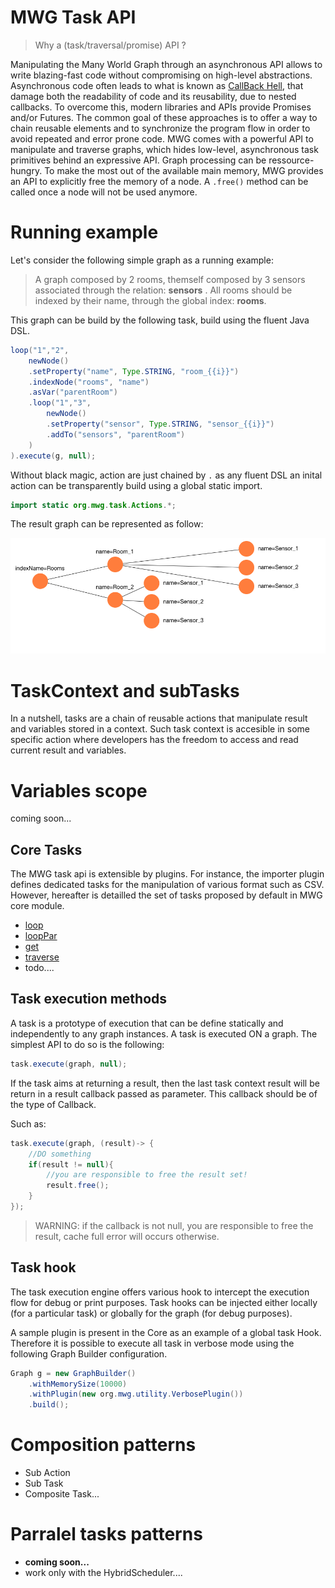 # MWG Task API

> Why a (task/traversal/promise) API ?

Manipulating the Many World Graph through an asynchronous API allows to write blazing-fast code without compromising on high-level abstractions. Asynchronous code often leads to what is known as [CallBack Hell](http://callbackhell.com/), that damage both the readability of code and its reusability, due to nested callbacks. To overcome this, modern libraries and APIs provide Promises and/or Futures. The common goal of these approaches is to offer a way to chain reusable elements and to synchronize the program flow in order to avoid repeated and error prone code. MWG comes with a powerful API to manipulate and traverse graphs, which hides low-level, asynchronous task primitives behind an expressive API. Graph processing can be ressource-hungry. To make the most out of the available main memory, MWG provides an API to explicitly free the memory of a node. A `.free()` method can be called once a node will not be used anymore.

# Running example

Let's consider the following simple graph as a running example:

> A graph composed by 2 rooms, themself composed by 3 sensors associated through the relation: __sensors__ . All rooms should be indexed by their name, through the global index: __rooms__.

This graph can be build by the following task, build using the fluent Java DSL.

``` java
loop("1","2",
	newNode()
	.setProperty("name", Type.STRING, "room_{{i}}")
	.indexNode("rooms", "name")
	.asVar("parentRoom")
	.loop("1","3",
		newNode()
		.setProperty("sensor", Type.STRING, "sensor_{{i}}")
		.addTo("sensors", "parentRoom")
	)
).execute(g, null);
```

Without black magic, action are just chained by `.` as any fluent DSL an inital action can be transparently build using a global static import.

```java
import static org.mwg.task.Actions.*;
```

The result graph can be represented as follow:

![Running Example View](./tasks/running_example.png)


# TaskContext and subTasks

In a nutshell, tasks are a chain of reusable actions that manipulate result and variables stored in a context. Such task context is accesible in some specific action where developers has the freedom to access and read current result and variables.


# Variables scope

coming soon...

## Core Tasks

The MWG task api is extensible by plugins. For instance, the importer plugin defines dedicated tasks for the manipulation of various format such as CSV.
However, hereafter is detailled the set of tasks proposed by default in MWG core module.

- [loop](tasks/loop.md)
- [loopPar](tasks/loopPar.md)
- [get](tasks/get.md)
- [traverse](tasks/traverse.md)
- todo....

## Task execution methods

A task is a prototype of execution that can be define statically and independently to any graph instances.
A task is executed ON a graph.
The simplest API to do so is the following: 

``` java
task.execute(graph, null);
```

If the task aims at returning a result, then the last task context result will be return in a result callback passed as parameter.
This callback should be of the type of Callback<TaskResult>.

Such as:

``` java
task.execute(graph, (result)-> { 
	//DO something 
	if(result != null){
		//you are responsible to free the result set!
		result.free();
	}
});
```

> WARNING: if the callback is not null, you are responsible to free the result, cache full error will occurs otherwise.


## Task hook

The task execution engine offers various hook to intercept the execution flow for debug or print purposes. Task hooks can be injected either locally (for a particular task) or globally for the graph (for debug purposes).

A sample plugin is present in the Core as an example of a global task Hook.
Therefore it is possible to execute all task in verbose mode using the following Graph Builder configuration.

``` java
Graph g = new GraphBuilder()
	.withMemorySize(10000)
 	.withPlugin(new org.mwg.utility.VerbosePlugin())
	.build();
```



# Composition patterns

- Sub Action
- Sub Task
- Composite Task...

# Parralel tasks patterns

- **coming soon...**
- work only with the HybridScheduler....

